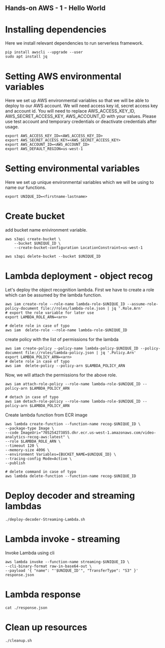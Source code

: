 
## Hands-on AWS - 1 - Hello World
# Installing dependencies

Here we install relevant dependencies to run serverless framework.

```
pip install awscli --upgrade --user
sudo apt install jq
```

# Setting AWS environmental variables

Here we set up AWS environmental variables so that we will be able to deploy to our AWS account. We will need access key id, secret access key and account id. You will need to replace AWS_ACCESS_KEY_ID, AWS_SECRET_ACCESS_KEY, AWS_ACCOUNT_ID with your values. Please use test account and temporary credentials or deactivate credentials after usage.

```
export AWS_ACCESS_KEY_ID=<AWS_ACCESS_KEY_ID>
export AWS_SECRET_ACCESS_KEY=<AWS_SECRET_ACCESS_KEY>
export AWS_ACCOUNT_ID=<AWS_ACCOUNT_ID>
export AWS_DEFAULT_REGION=us-west-1
```
# Setting environmental variables

Here we set up unique environmental variables which we will be using to name our functions.

```
export UNIQUE_ID=<firstname-lastname>
```

# Create bucket
add bucket name enivironment variable.
```
aws s3api create-bucket \
    --bucket $UNIQUE_ID \
    --create-bucket-configuration LocationConstraint=us-west-1

aws s3api delete-bucket --bucket $UNIQUE_ID
```
# Lambda deployment - object recog

Let's deploy the object recognition lambda.
First we have to create a role which can be assumed by the lambda function.

```
aws iam create-role --role-name lambda-role-$UNIQUE_ID --assume-role-policy-document file://roles/lambda-role.json | jq '.Role.Arn'
# export the role variable for later use
export LAMBDA_ROLE_ARN=<arn>

# delete role in case of typo
aws iam  delete-role --role-name lambda-role-$UNIQUE_ID
```
create policy with the list of permissions for the lambda
```
aws iam create-policy --policy-name lambda-policy-$UNIQUE_ID --policy-document file://roles/lambda-policy.json | jq '.Policy.Arn'
export LAMBDA_POLICY_ARN=<arn>
# delete role in case of typo
aws iam  delete-policy --policy-arn $LAMBDA_POLICY_ARN
```
Now, we will attach the permissions for the above role.
```
aws iam attach-role-policy --role-name lambda-role-$UNIQUE_ID --policy-arn $LAMBDA_POLICY_ARN

# detach in case of typo
aws iam detach-role-policy --role-name lambda-role-$UNIQUE_ID --policy-arn $LAMBDA_POLICY_ARN
```
Create lambda function from ECR image
```
aws lambda create-function --function-name recog-$UNIQUE_ID \
--package-type Image \
--code ImageUri="705254273855.dkr.ecr.us-west-1.amazonaws.com/video-analytics-recog-aws:latest" \
--role $LAMBDA_ROLE_ARN \
--timeout 120 \
--memory-size 4096 \
--environment Variables={BUCKET_NAME=$UNIQUE_ID} \
--tracing-config Mode=Active \
--publish

# delete command in case of typo
aws lambda delete-function --function-name recog-$UNIQUE_ID
```
# Deploy decoder and streaming lambdas
```
./deploy-decoder-Streaming-Lambda.sh
```

# Lambda invoke - streaming

Invoke Lambda using cli
```
aws lambda invoke --function-name streaming-$UNIQUE_ID \
--cli-binary-format raw-in-base64-out \
--payload '{ "name": "'$UNIQUE_ID'", "TransferType": "S3" }' response.json
```

# Lambda response
```
cat ./response.json
```

# Clean up resources
```
./cleanup.sh
```